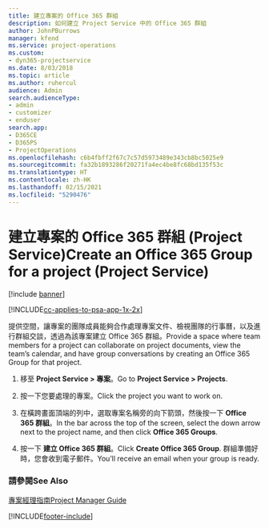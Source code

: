 ```yaml
---
title: 建立專案的 Office 365 群組
description: 如何建立 Project Service 中的 Office 365 群組
author: JohnPBurrows
manager: kfend
ms.service: project-operations
ms.custom:
- dyn365-projectservice
ms.date: 8/03/2018
ms.topic: article
ms.author: ruhercul
audience: Admin
search.audienceType:
- admin
- customizer
- enduser
search.app:
- D365CE
- D365PS
- ProjectOperations
ms.openlocfilehash: c6b4fbff2f67c7c57d5973489e343cb8bc5025e9
ms.sourcegitcommit: fa32b1893286f20271fa4ec4be8fc68bd135f53c
ms.translationtype: HT
ms.contentlocale: zh-HK
ms.lasthandoff: 02/15/2021
ms.locfileid: "5290476"
---
```

# <a name="create-an-office-365-group-for-a-project-project-service"></a><span data-ttu-id="d53f9-103">建立專案的 Office 365 群組 (Project Service)</span><span class="sxs-lookup"><span data-stu-id="d53f9-103">Create an Office 365 Group for a project (Project Service)</span></span>

[!include [banner](../includes/psa-now-project-operations.md)]

[!INCLUDE[cc-applies-to-psa-app-1x-2x](../includes/cc-applies-to-psa-app-1x-2x.md)]

<span data-ttu-id="d53f9-104">提供空間，讓專案的團隊成員能夠合作處理專案文件、檢視團隊的行事曆，以及進行群組交談，透過為該專案建立 Office 365 群組。</span><span class="sxs-lookup"><span data-stu-id="d53f9-104">Provide a space where team members for a project can collaborate on project documents, view the team’s calendar, and have group conversations by creating an Office 365 Group for that project.</span></span>  
  
1.  <span data-ttu-id="d53f9-105">移至 **Project Service > 專案**。</span><span class="sxs-lookup"><span data-stu-id="d53f9-105">Go to **Project Service > Projects**.</span></span>  
  
2.  <span data-ttu-id="d53f9-106">按一下您要處理的專案。</span><span class="sxs-lookup"><span data-stu-id="d53f9-106">Click the project you want to work on.</span></span>  
  
3.  <span data-ttu-id="d53f9-107">在橫跨畫面頂端的列中，選取專案名稱旁的向下箭頭，然後按一下 **Office 365 群組**。</span><span class="sxs-lookup"><span data-stu-id="d53f9-107">In the bar across the top of the screen, select the down arrow next to the project name, and then click **Office 365 Groups**.</span></span>  
  
4.  <span data-ttu-id="d53f9-108">按一下 **建立 Office 365 群組**。</span><span class="sxs-lookup"><span data-stu-id="d53f9-108">Click **Create Office 365 Group**.</span></span> <span data-ttu-id="d53f9-109">群組準備好時，您會收到電子郵件。</span><span class="sxs-lookup"><span data-stu-id="d53f9-109">You’ll receive an email when your group is ready.</span></span>  
  
### <a name="see-also"></a><span data-ttu-id="d53f9-110">請參閱</span><span class="sxs-lookup"><span data-stu-id="d53f9-110">See Also</span></span>  
 [<span data-ttu-id="d53f9-111">專案經理指南</span><span class="sxs-lookup"><span data-stu-id="d53f9-111">Project Manager Guide</span></span>](../psa/project-manager-guide.md)


[!INCLUDE[footer-include](../includes/footer-banner.md)]